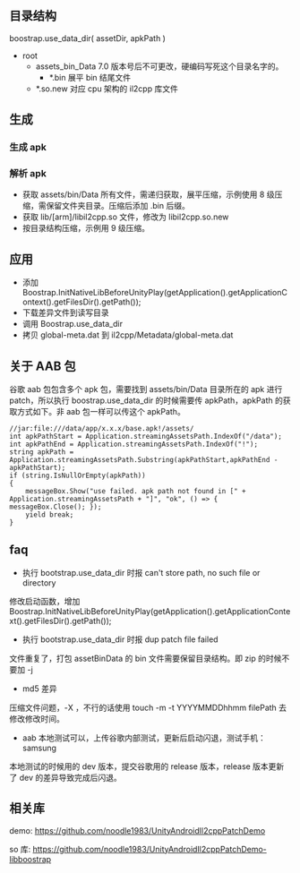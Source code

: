 ## 目录结构

boostrap.use_data_dir( assetDir, apkPath )

- root
    - assets_bin_Data       7.0 版本号后不可更改，硬编码写死这个目录名字的。
        - *.bin             展平 bin 结尾文件
    - *.so.new              对应 cpu 架构的 il2cpp 库文件

## 生成

### 生成 apk

### 解析 apk

- 获取 assets/bin/Data 所有文件，需递归获取，展平压缩，示例使用 8 级压缩，需保留文件夹目录。压缩后添加 .bin 后缀。
- 获取 lib/[arm]/libil2cpp.so 文件，修改为 libil2cpp.so.new
- 按目录结构压缩，示例用 9 级压缩。

## 应用

- 添加 Boostrap.InitNativeLibBeforeUnityPlay(getApplication().getApplicationContext().getFilesDir().getPath());
- 下载差异文件到读写目录
- 调用 Boostrap.use_data_dir
- 拷贝 global-meta.dat 到 il2cpp/Metadata/global-meta.dat

## 关于 AAB 包

谷歌 aab 包包含多个 apk 包，需要找到 assets/bin/Data 目录所在的 apk 进行 patch，所以执行 boostrap.use_data_dir 的时候需要传 apkPath，apkPath 的获取方式如下。非 aab 包一样可以传这个 apkPath。

```
//jar:file:///data/app/x.x.x/base.apk!/assets/
int apkPathStart = Application.streamingAssetsPath.IndexOf("/data");
int apkPathEnd = Application.streamingAssetsPath.IndexOf("!");
string apkPath = Application.streamingAssetsPath.Substring(apkPathStart,apkPathEnd - apkPathStart);
if (string.IsNullOrEmpty(apkPath))
{
    messageBox.Show("use failed. apk path not found in [" + Application.streamingAssetsPath + "]", "ok", () => { messageBox.Close(); });
    yield break;
}
```

## faq

- 执行 bootstrap.use_data_dir 时报 can't store path, no such file or directory

修改启动函数，增加 Boostrap.InitNativeLibBeforeUnityPlay(getApplication().getApplicationContext().getFilesDir().getPath());

- 执行 bootstrap.use_data_dir 时报 dup patch file failed

文件重复了，打包 assetBinData 的 bin 文件需要保留目录结构。即 zip 的时候不要加 -j

- md5 差异

压缩文件问题，-X ，不行的话使用 touch -m -t YYYYMMDDhhmm filePath 去修改修改时间。    

- aab 本地测试可以，上传谷歌内部测试，更新后启动闪退，测试手机：samsung

本地测试的时候用的 dev 版本，提交谷歌用的 release 版本，release 版本更新了 dev 的差异导致完成后闪退。

## 相关库

demo: https://github.com/noodle1983/UnityAndroidIl2cppPatchDemo

so 库: https://github.com/noodle1983/UnityAndroidIl2cppPatchDemo-libboostrap